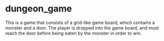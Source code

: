 # dungeon_game
This is a game that consists of a grid-like game board, which contains a monster and a door. The player is dropped into the game board, and must reach the door before being eaten by the monster in order to win.
